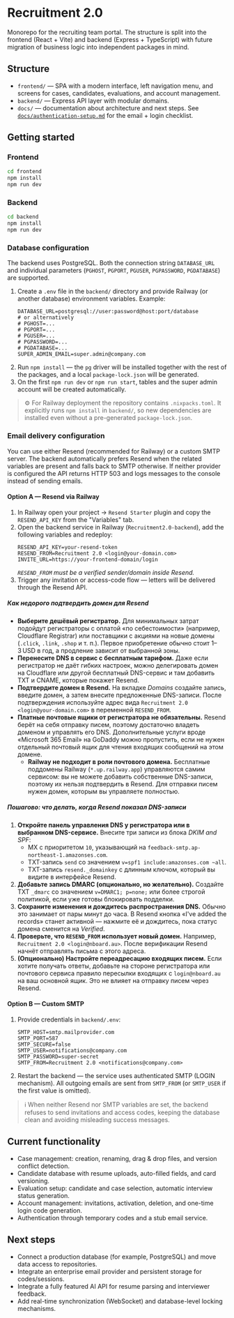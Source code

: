 # Recruitment 2.0

Monorepo for the recruiting team portal. The structure is split into the frontend (React + Vite) and backend (Express + TypeScript) with future migration of business logic into independent packages in mind.

## Structure

- `frontend/` — SPA with a modern interface, left navigation menu, and screens for cases, candidates, evaluations, and account management.
- `backend/` — Express API layer with modular domains.
- `docs/` — documentation about architecture and next steps. See [`docs/authentication-setup.md`](docs/authentication-setup.md) for the email + login checklist.

## Getting started

### Frontend

```bash
cd frontend
npm install
npm run dev
```

### Backend

```bash
cd backend
npm install
npm run dev
```

### Database configuration

The backend uses PostgreSQL. Both the connection string `DATABASE_URL` and individual parameters (`PGHOST`, `PGPORT`, `PGUSER`, `PGPASSWORD`, `PGDATABASE`) are supported.

1. Create a `.env` file in the `backend/` directory and provide Railway (or another database) environment variables. Example:
   ```dotenv
   DATABASE_URL=postgresql://user:password@host:port/database
   # or alternatively
   # PGHOST=...
   # PGPORT=...
   # PGUSER=...
   # PGPASSWORD=...
   # PGDATABASE=...
   SUPER_ADMIN_EMAIL=super.admin@company.com
   ```
2. Run `npm install` — the `pg` driver will be installed together with the rest of the packages, and a local `package-lock.json` will be generated.
3. On the first `npm run dev` or `npm run start`, tables and the super admin account will be created automatically.

> ⚙️ For Railway deployment the repository contains `.nixpacks.toml`. It explicitly runs `npm install` in `backend/`, so new dependencies are installed even without a pre-generated `package-lock.json`.

### Email delivery configuration

You can use either Resend (recommended for Railway) or a custom SMTP server. The backend automatically prefers Resend when the related variables are present and falls back to SMTP otherwise. If neither provider is configured the API returns HTTP 503 and logs messages to the console instead of sending emails.

#### Option A — Resend via Railway

1. In Railway open your project → `Resend Starter` plugin and copy the `RESEND_API_KEY` from the "Variables" tab.
2. Open the backend service in Railway (`Recruitment2.0-backend`), add the following variables and redeploy:
   ```dotenv
   RESEND_API_KEY=your-resend-token
   RESEND_FROM=Recruitment 2.0 <login@your-domain.com>
   INVITE_URL=https://your-frontend-domain/login
   ```
   *`RESEND_FROM` must be a verified sender/domain inside Resend.*
3. Trigger any invitation or access-code flow — letters will be delivered through the Resend API.

##### Как недорого подтвердить домен для Resend

- **Выберите дешёвый регистратор.** Для минимальных затрат подойдут регистраторы с оплатой «по себестоимости» (например, Cloudflare Registrar) или поставщики с акциями на новые домены (`.click`, `.link`, `.shop` и т. п.). Первое приобретение обычно стоит 1–3 USD в год, а продление зависит от выбранной зоны.
- **Перенесите DNS в сервис с бесплатным тарифом.** Даже если регистратор не даёт гибких настроек, можно делегировать домен на Cloudflare или другой бесплатный DNS-сервис и там добавить TXT и CNAME, которые покажет Resend.
- **Подтвердите домен в Resend.** На вкладке *Domains* создайте запись, введите домен, а затем внесите предложенные DNS-записи. После подтверждения используйте адрес вида `Recruitment 2.0 <login@your-domain.com>` в переменной `RESEND_FROM`.
- **Платные почтовые ящики от регистратора не обязательны.** Resend берёт на себя отправку писем, поэтому достаточно владеть доменом и управлять его DNS. Дополнительные услуги вроде «Microsoft 365 Email» на GoDaddy можно пропустить, если не нужен отдельный почтовый ящик для чтения входящих сообщений на этом домене.
  - **Railway не подходит в роли почтового домена.** Бесплатные поддомены Railway (`*.up.railway.app`) управляются самим сервисом: вы не можете добавить собственные DNS-записи, поэтому их нельзя подтвердить в Resend. Для отправки писем нужен домен, которым вы управляете полностью.

##### Пошагово: что делать, когда Resend показал DNS-записи

1. **Откройте панель управления DNS у регистратора или в выбранном DNS-сервисе.** Внесите три записи из блока *DKIM and SPF*:
   - MX с приоритетом `10`, указывающий на `feedback-smtp.ap-northeast-1.amazonses.com`.
   - TXT-запись `send` со значением `v=spf1 include:amazonses.com ~all`.
   - TXT-запись `resend._domainkey` с длинным ключом, который вы видите в интерфейсе Resend.
2. **Добавьте запись DMARC (опционально, но желательно).** Создайте TXT `_dmarc` со значением `v=DMARC1; p=none;` или более строгой политикой, если уже готовы блокировать подделки.
3. **Сохраните изменения и дождитесь распространения DNS.** Обычно это занимает от пары минут до часа. В Resend кнопка «I've added the records» станет активной — нажмите её и дождитесь, пока статус домена сменится на *Verified*.
4. **Проверьте, что `RESEND_FROM` использует новый домен.** Например, `Recruitment 2.0 <login@nboard.au>`. После верификации Resend начнёт отправлять письма с этого адреса.
5. **(Опционально) Настройте переадресацию входящих писем.** Если хотите получать ответы, добавьте на стороне регистратора или почтового сервиса правило пересылки входящих с `login@nboard.au` на ваш основной ящик. Это не влияет на отправку писем через Resend.

#### Option B — Custom SMTP

1. Provide credentials in `backend/.env`:
   ```dotenv
   SMTP_HOST=smtp.mailprovider.com
   SMTP_PORT=587
   SMTP_SECURE=false
   SMTP_USER=notifications@company.com
   SMTP_PASSWORD=super-secret
   SMTP_FROM=Recruitment 2.0 <notifications@company.com>
   ```
2. Restart the backend — the service uses authenticated SMTP (LOGIN mechanism). All outgoing emails are sent from `SMTP_FROM` (or `SMTP_USER` if the first value is omitted).

> ℹ️ When neither Resend nor SMTP variables are set, the backend refuses to send invitations and access codes, keeping the database clean and avoiding misleading success messages.

## Current functionality

- Case management: creation, renaming, drag & drop files, and version conflict detection.
- Candidate database with resume uploads, auto-filled fields, and card versioning.
- Evaluation setup: candidate and case selection, automatic interview status generation.
- Account management: invitations, activation, deletion, and one-time login code generation.
- Authentication through temporary codes and a stub email service.

## Next steps

- Connect a production database (for example, PostgreSQL) and move data access to repositories.
- Integrate an enterprise email provider and persistent storage for codes/sessions.
- Integrate a fully featured AI API for resume parsing and interviewer feedback.
- Add real-time synchronization (WebSocket) and database-level locking mechanisms.
